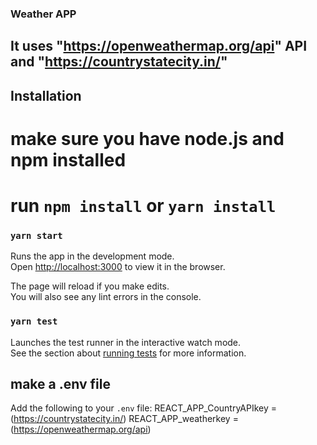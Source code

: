 ### Weather APP

## It uses "https://openweathermap.org/api" API and "https://countrystatecity.in/"

## Installation

# make sure you have node.js and npm installed

# run `npm install` or `yarn install`

### `yarn start`

Runs the app in the development mode.\
Open [http://localhost:3000](http://localhost:3000) to view it in the browser.

The page will reload if you make edits.\
You will also see any lint errors in the console.

### `yarn test`

Launches the test runner in the interactive watch mode.\
See the section about [running tests](https://facebook.github.io/create-react-app/docs/running-tests) for more information.

## make a .env file

Add the following to your `.env` file:
REACT_APP_CountryAPIkey =(https://countrystatecity.in/)
REACT_APP_weatherkey =(https://openweathermap.org/api)
